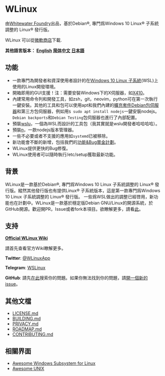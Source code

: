 # WLinux

由[Whitewater Foundry](https://whitewaterfoundry.com)出品，基於Debian®, 專門爲Windows 10 Linux® 子系統調整的 Linux® 發行版。

WLinux 可以從[微軟商店](https://afflnk.microsoft.com/c/1291904/433017/7593?u=https%3A%2F%2Fwww.microsoft.com%2Fstore%2FproductId%2F9NV1GV1PXZ6P)下載.

**其他語言版本： [English](EADME.md) [简体中文](README.zh-hans.md) [日本語](README.ja.md)**

## 功能

- 一款專門為開發者和資深使用者設計的在[Windows 10 Linux 子系統](https://github.com/sirredbeard/Awesome-WSL)(WSL)上使用的Linux開發環境。
- 開箱即用的GUI支援！注：需要安裝Windows下的X伺服器，如[X410](http://afflnk.microsoft.com/c/1291904/459838/7593?prodsku=9NLP712ZMN9Q&u=https%3A%2F%2Fwww.microsoft.com%2Fen-us%2Fstore%2Fp%2Fx410%2F9NLP712ZMN9Q)。
- 內建常用命令列和開發工具，如zsh，git，neovim，python可在第一次執行一鍵安裝。其他的工具和包可以使用apt和我們內建的[擴充套件Debian包伺服器](https://packages.debian.org/stable/)和第三方包伺服器，例如用`$ sudo apt install nodejs`一鍵安裝nodejs。`Debian backports`和`Debian Testing`包伺服器也進行了內部配置。
- 預裝[wslu](https://github.com/patrick330602/wslu)，一個為WSL而設計的工具包（我其實就是wslu開發者哈哈哈哈）。
- 預裝[n](https://github.com/tj/n)，一款nodejs版本管理器。
- 一些不必要或者不支援的應用如`systemd`已被移除。
- 新功能會不斷的新增，包括我們的[功能&Bug賞金計劃](https://github.com/WhitewaterFoundry/WLinux/issues?q=is%3Aissue+is%3Aopen+label%3ABounty)。
- WLinux提供更快的Bug修復。
- WLinux使用者可以隨時執行/etc/setup獲取最新功能。
    
## 背景

WLinux是一款基於Debian®, 專門爲Windows 10 Linux 子系統調整的 Linux® 發行版。縱然其他發行版也有提供Linux® 子系統版本，這是第一款專門爲Windows 10 Linux 子系統調整的 Linux® 發行版。 一些爲WSL做出的調整已經啓用，新功能也在計劃中。WLinux是一款基於穩定版Debian GNU/Linux的開源系統，於GitHub開源。歡迎開PR，Issue或者fork本項目。欲瞭解更多，請看[此](https://whitewaterfoundry.com/)。

## 支持

**[Official WLinux Wiki](https://github.com/WhitewaterFoundry/WLinux/wiki)**

請首先查看官方Wiki瞭解更多。

**Twitter**: [@WLinuxApp](https://twitter.com/WLinuxApp)

**Telegram**: [WSLinux](https://t.me/wslinux)

**GitHub**: 請先[在此](https://github.com/sirredbeard/WLinux/issues)搜索你的問題。如果你無法找到你的問題，請[開一個新的issue](https://github.com/sirredbeard/WLinux/issues/new)。

## 其他文檔

- [LICENSE.md](https://github.com/sirredbeard/WLinux/blob/master/LICENSE.md)
- [BUILDING.md](https://github.com/WhitewaterFoundry/WLinux/blob/master/BUILDING.md)
- [PRIVACY.md](https://github.com/WhitewaterFoundry/WLinux/blob/master/PRIVACY.md)
- [ROADMAP.md](https://github.com/WhitewaterFoundry/WLinux/blob/master/ROADMAP.md)
- [CONTRIBUTING.md](https://github.com/WhitewaterFoundry/WLinux/blob/master/CONTRIBUTING.md)

## 相關界面

- [Awesome Windows Subsystem for Linux](https://github.com/sirredbeard/Awesome-WSL)
- [Awesome UNIX](https://github.com/sirredbeard/Awesome-UNIX)

